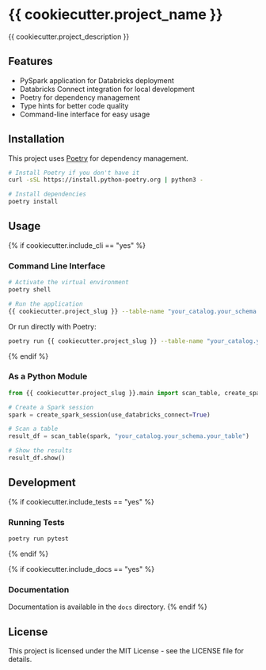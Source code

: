 # {{ cookiecutter.project_name }}

{{ cookiecutter.project_description }}

## Features

- PySpark application for Databricks deployment
- Databricks Connect integration for local development
- Poetry for dependency management
- Type hints for better code quality
- Command-line interface for easy usage

## Installation

This project uses [Poetry](https://python-poetry.org/) for dependency management.

```bash
# Install Poetry if you don't have it
curl -sSL https://install.python-poetry.org | python3 -

# Install dependencies
poetry install
```

## Usage

{% if cookiecutter.include_cli == "yes" %}
### Command Line Interface

```bash
# Activate the virtual environment
poetry shell

# Run the application
{{ cookiecutter.project_slug }} --table-name "your_catalog.your_schema.your_table"
```

Or run directly with Poetry:

```bash
poetry run {{ cookiecutter.project_slug }} --table-name "your_catalog.your_schema.your_table"
```
{% endif %}

### As a Python Module

```python
from {{ cookiecutter.project_slug }}.main import scan_table, create_spark_session

# Create a Spark session
spark = create_spark_session(use_databricks_connect=True)

# Scan a table
result_df = scan_table(spark, "your_catalog.your_schema.your_table")

# Show the results
result_df.show()
```

## Development

{% if cookiecutter.include_tests == "yes" %}
### Running Tests

```bash
poetry run pytest
```
{% endif %}

{% if cookiecutter.include_docs == "yes" %}
### Documentation

Documentation is available in the `docs` directory.
{% endif %}

## License

This project is licensed under the MIT License - see the LICENSE file for details. 